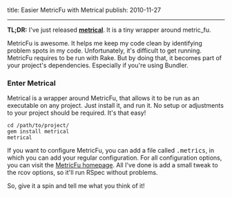 title: Easier MetricFu with Metrical
publish: 2010-11-27

---

**TL;DR:** I've just released **[metrical](http://github.com/iain/metrical)**. It is a tiny wrapper around metric_fu.


MetricFu is awesome. It helps me keep my code clean by identifying problem spots in my code. Unfortunately, it's difficult to get running. MetricFu requires to be run with Rake. But by doing that, it becomes part of your project's dependencies. Especially if you're using Bundler.

### Enter Metrical

Metrical is a wrapper around MetricFu, that allows it to be run as an executable on any project. Just install it, and run it. No setup or adjustments to your project should be required. It's that easy!

    cd /path/to/project/
    gem install metrical
    metrical

If you want to configure MetricFu, you can add a file called <tt>.metrics</tt>, in which you can add your regular configuration. For all configuration options, you can visit the <a href="http://metric-fu.rubyforge.org">MetricFu homepage</a>. All I've done is add a small tweak to the rcov options, so it'll run RSpec without problems.

So, give it a spin and tell me what you think of it!
